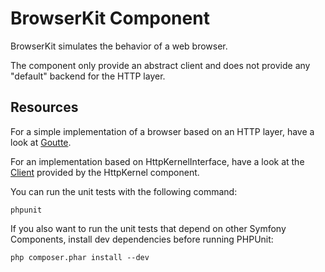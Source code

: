 BrowserKit Component
====================

BrowserKit simulates the behavior of a web browser.

The component only provide an abstract client and does not provide any
"default" backend for the HTTP layer.

Resources
---------

For a simple implementation of a browser based on an HTTP layer, have a look
at [Goutte](https://github.com/fabpot/Goutte).

For an implementation based on HttpKernelInterface, have a look at the
[Client](https://github.com/symfony/symfony/blob/master/src/Symfony/Component/HttpKernel/Client.php)
provided by the HttpKernel component.

You can run the unit tests with the following command:

    phpunit

If you also want to run the unit tests that depend on other Symfony
Components, install dev dependencies before running PHPUnit:

    php composer.phar install --dev
